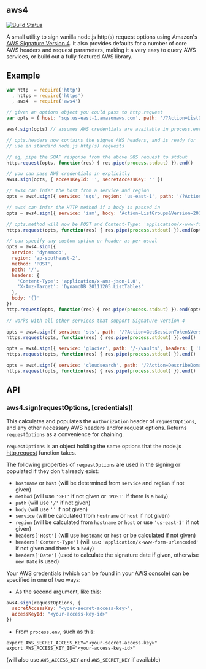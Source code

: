 aws4
-------------

[![Build Status](https://secure.travis-ci.org/mhart/aws4.png?branch=master)](http://travis-ci.org/mhart/aws4)

A small utility to sign vanilla node.js http(s) request options using Amazon's
[AWS Signature Version 4](http://docs.amazonwebservices.com/general/latest/gr/signature-version-4.html).
It also provides defaults for a number of core AWS headers and
request parameters, making it a very easy to query AWS services, or
build out a fully-featured AWS library.

Example
-------

```javascript
var http  = require('http')
  , https = require('https')
  , aws4  = require('aws4')

// given an options object you could pass to http.request
var opts = { host: 'sqs.us-east-1.amazonaws.com', path: '/?Action=ListQueues' }

aws4.sign(opts) // assumes AWS credentials are available in process.env

// opts.headers now contains the signed AWS headers, and is ready for
// use in standard node.js http(s) requests

// eg, pipe the SOAP response from the above SQS request to stdout
http.request(opts, function(res) { res.pipe(process.stdout) }).end()

// you can pass AWS credentials in explicitly
aws4.sign(opts, { accessKeyId: '', secretAccessKey: '' })

// aws4 can infer the host from a service and region
opts = aws4.sign({ service: 'sqs', region: 'us-east-1', path: '/?Action=ListQueues' })

// aws4 can infer the HTTP method if a body is passed in
opts = aws4.sign({ service: 'iam', body: 'Action=ListGroups&Version=2010-05-08' })

// opts.method will now be POST and Content-Type: 'application/x-www-form-urlencoded'
https.request(opts, function(res) { res.pipe(process.stdout) }).end(opts.body)

// can specify any custom option or header as per usual
opts = aws4.sign({
  service: 'dynamodb',
  region: 'ap-southeast-2',
  method: 'POST',
  path: '/',
  headers: {
    'Content-Type': 'application/x-amz-json-1.0',
    'X-Amz-Target': 'DynamoDB_20111205.ListTables'
  },
  body: '{}'
})
http.request(opts, function(res) { res.pipe(process.stdout) }).end(opts.body)

// works with all other services that support Signature Version 4

opts = aws4.sign({ service: 'sts', path: '/?Action=GetSessionToken&Version=2011-06-15' })
https.request(opts, function(res) { res.pipe(process.stdout) }).end()

opts = aws4.sign({ service: 'glacier', path: '/-/vaults', headers: { 'X-Amz-Glacier-Version': '2012-06-01' } })
https.request(opts, function(res) { res.pipe(process.stdout) }).end()

opts = aws4.sign({ service: 'cloudsearch', path: '/?Action=DescribeDomains' })
https.request(opts, function(res) { res.pipe(process.stdout) }).end()
```

API
---

### aws4.sign(requestOptions, [credentials])

This calculates and populates the `Authorization` header of
`requestOptions`, and any other necessary AWS headers and/or request
options. Returns `requestOptions` as a convenience for chaining.

`requestOptions` is an object holding the same options that the node.js
[http.request](http://nodejs.org/docs/latest/api/http.html#http_http_request_options_callback)
function takes.

The following properties of `requestOptions` are used in the signing or
populated if they don't already exist:

- `hostname` or `host` (will be determined from `service` and `region` if not given)
- `method` (will use `'GET'` if not given or `'POST'` if there is a `body`)
- `path` (will use `'/'` if not given)
- `body` (will use `''` if not given)
- `service` (will be calculated from `hostname` or `host` if not given)
- `region` (will be calculated from `hostname` or `host` or use `'us-east-1'` if not given)
- `headers['Host']` (will use `hostname` or `host` or be calculated if not given)
- `headers['Content-Type']` (will use `'application/x-www-form-urlencoded'` if not given and there is a `body`)
- `headers['Date']` (used to calculate the signature date if given, otherwise `new Date` is used)

Your AWS credentials (which can be found in your
[AWS console](https://portal.aws.amazon.com/gp/aws/securityCredentials))
can be specified in one of two ways:

- As the second argument, like this:

```javascript
aws4.sign(requestOptions, {
  secretAccessKey: "<your-secret-access-key>",
  accessKeyId: "<your-access-key-id>"
})
```

- From `process.env`, such as this:

```
export AWS_SECRET_ACCESS_KEY="<your-secret-access-key>"
export AWS_ACCESS_KEY_ID="<your-access-key-id>"
```

(will also use `AWS_ACCESS_KEY` and `AWS_SECRET_KEY` if available)

